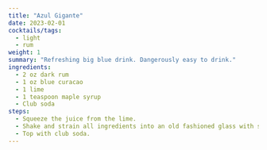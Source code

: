 ```yaml
---
title: "Azul Gigante"
date: 2023-02-01
cocktails/tags:
  - light
  - rum
weight: 1
summary: "Refreshing big blue drink. Dangerously easy to drink."
ingredients:
  - 2 oz dark rum
  - 1 oz blue curacao
  - 1 lime
  - 1 teaspoon maple syrup
  - Club soda
steps:
  - Squeeze the juice from the lime.
  - Shake and strain all ingredients into an old fashioned glass with some ice cubes.
  - Top with club soda.
---
```

